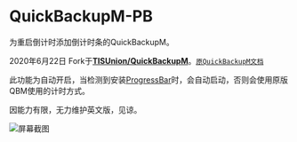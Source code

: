 # QuickBackupM-PB

为重启倒计时添加倒计时条的QuickBackupM。

2020年6月22日 Fork于[**TISUnion/QuickBackupM**](https://github.com/TISUnion/QuickBackupM)。[`原QuickBackupM文档`](https://github.com/Preliterate/QuickBackupM-PB/blob/master/QuickBackupM_README.md)

此功能为自动开启，当检测到安装[ProgressBar](https://github.com/Preliterate/ProgressBar)时，会自动启动，否则会使用原版QBM使用的计时方式。

因能力有限，无力维护英文版，见谅。

![屏幕截图](https://raw.githubusercontent.com/Preliterate/QuickBackupM-PB/master/Screen_shot.png)

